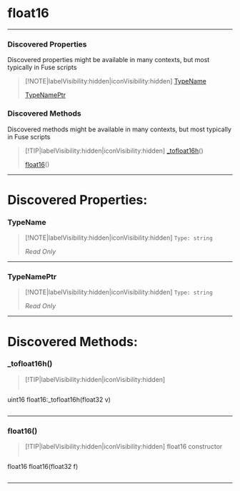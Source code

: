 # float16
___
### Discovered Properties  
Discovered properties might be available in many contexts, but most typically in Fuse scripts  
> [!NOTE|labelVisibility:hidden|iconVisibility:hidden]
> [TypeName](#TypeName)
>
> [TypeNamePtr](#TypeNamePtr)
>
### Discovered Methods  
Discovered methods might be available in many contexts, but most typically in Fuse scripts  
> [!TIP|labelVisibility:hidden|iconVisibility:hidden]
> [_tofloat16h](#_tofloat16h)()
>
> [float16](#float16)()
>
___

# Discovered Properties: <!-- {docsify-ignore} -->

### TypeName
> [!NOTE|labelVisibility:hidden|iconVisibility:hidden]
> `Type: string`
>
> *<span class="read_only">Read Only</span>*
>
___

### TypeNamePtr
> [!NOTE|labelVisibility:hidden|iconVisibility:hidden]
> `Type: string`
>
> *<span class="read_only">Read Only</span>*
>
___


# Discovered Methods: <!-- {docsify-ignore} -->

### _tofloat16h()
> [!TIP|labelVisibility:hidden|iconVisibility:hidden]
> ```php
uint16 float16:_tofloat16h(float32 v)
> ```
>
___

### float16()
> [!TIP|labelVisibility:hidden|iconVisibility:hidden]
> float16 constructor
>
> ```php
float16 float16(float32 f)
> ```
>
___

